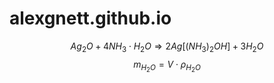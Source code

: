 # alexgnett.github.io
$$ Ag_{2}O + 4NH_{3}\cdot H_{2}O \Rightarrow 2Ag\left[ (NH_{3})_2OH \right] + 3H_{2}O $$
$$ m_{H_{2}O} =V\cdot \rho_{H_{2}O} $$
